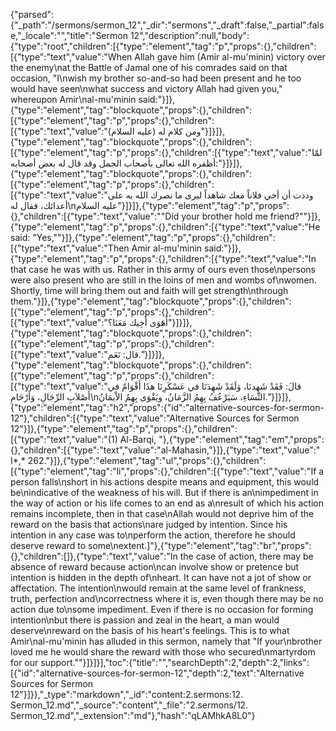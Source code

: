 {"parsed":{"_path":"/sermons/sermon_12","_dir":"sermons","_draft":false,"_partial":false,"_locale":"","title":"Sermon 12","description":null,"body":{"type":"root","children":[{"type":"element","tag":"p","props":{},"children":[{"type":"text","value":"When Allah gave him (Amir al-mu'minin) victory over the enemy\nat the Battle of Jamal one of his comrades said on that occasion, \"I\nwish my brother so-and-so had been present and he too would have seen\nwhat success and victory Allah had given you,\" whereupon Amir\nal-mu'minin said:"}]},{"type":"element","tag":"blockquote","props":{},"children":[{"type":"element","tag":"p","props":{},"children":[{"type":"text","value":"ومن كلام له (عليه السلام)"}]}]},{"type":"element","tag":"blockquote","props":{},"children":[{"type":"element","tag":"p","props":{},"children":[{"type":"text","value":"لمّا أظفره الله تعالى بأصحاب الجمل وقد قال له بعض أصحابه:"}]}]},{"type":"element","tag":"blockquote","props":{},"children":[{"type":"element","tag":"p","props":{},"children":[{"type":"text","value":"وددت أن أخي فلاناً معك شاهداً ليرى ما نصرك الله به على أعدائك، فقال له\nعليه السلام"}]}]},{"type":"element","tag":"p","props":{},"children":[{"type":"text","value":"\"Did your brother hold me friend?\""}]},{"type":"element","tag":"p","props":{},"children":[{"type":"text","value":"He said: \"Yes,\""}]},{"type":"element","tag":"p","props":{},"children":[{"type":"text","value":"Then Amir al-mu'minin said:"}]},{"type":"element","tag":"p","props":{},"children":[{"type":"text","value":"In that case he was with us. Rather in this army of ours even those\npersons were also present who are still in the loins of men and wombs of\nwomen. Shortly, time will bring them out and faith will get strength\nthrough them."}]},{"type":"element","tag":"blockquote","props":{},"children":[{"type":"element","tag":"p","props":{},"children":[{"type":"text","value":"أَهَوَى أَخِيك مَعَنَا؟"}]}]},{"type":"element","tag":"blockquote","props":{},"children":[{"type":"element","tag":"p","props":{},"children":[{"type":"text","value":"قال: نَعَم."}]}]},{"type":"element","tag":"blockquote","props":{},"children":[{"type":"element","tag":"p","props":{},"children":[{"type":"text","value":"قالَ: فَقَدْ شَهِدنَا، وَلَقَدْ شَهِدَنَا في عَسْكَرِنَا هذَا أَقْوَامٌ في أَصْلاَبِ الرِّجَالِ، وَأَرْحَامِ\nالنِّسَاءِ، سَيَرْعُفُ بِهِمُ الزَّمَانُ، ويَقْوَى بِهِمُ الاْيمَانُ."}]}]},{"type":"element","tag":"h2","props":{"id":"alternative-sources-for-sermon-12"},"children":[{"type":"text","value":"Alternative Sources for Sermon 12"}]},{"type":"element","tag":"p","props":{},"children":[{"type":"text","value":"(1) Al-Barqi, "},{"type":"element","tag":"em","props":{},"children":[{"type":"text","value":"al-Mahasin,"}]},{"type":"text","value":" I*,* 262."}]},{"type":"element","tag":"ul","props":{},"children":[{"type":"element","tag":"li","props":{},"children":[{"type":"text","value":"If a person falls\nshort in his actions despite means and equipment, this would be\nindicative of the weakness of his will. But if there is an\nimpediment in the way of action or his life comes to an end as a\nresult of which his action remains incomplete, then in that case\nAllah would not deprive him of the reward on the basis that actions\nare judged by intention. Since his intention in any case was to\nperform the action, therefore he should deserve reward to some\nextent.]"},{"type":"element","tag":"br","props":{},"children":[]},{"type":"text","value":"In the case of action, there may be absence of reward because action\ncan involve show or pretence but intention is hidden in the depth of\nheart. It can have not a jot of show or affectation. The intention\nwould remain at the same level of frankness, truth, perfection and\ncorrectness where it is, even though there may be no action due to\nsome impediment. Even if there is no occasion for forming intention\nbut there is passion and zeal in the heart, a man would deserve\nreward on the basis of his heart's feelings. This is to what Amir\nal-mu'minin has alluded in this sermon, namely that \"If your\nbrother loved me he would share the reward with those who secured\nmartyrdom for our support.\""}]}]}],"toc":{"title":"","searchDepth":2,"depth":2,"links":[{"id":"alternative-sources-for-sermon-12","depth":2,"text":"Alternative Sources for Sermon 12"}]}},"_type":"markdown","_id":"content:2.sermons:12. Sermon_12.md","_source":"content","_file":"2.sermons/12. Sermon_12.md","_extension":"md"},"hash":"qLAMhkA8L0"}